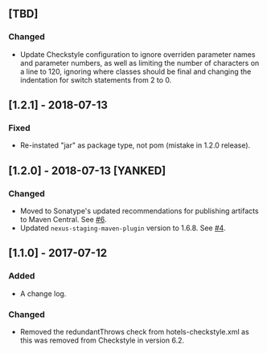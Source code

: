 ## [TBD]
### Changed
* Update Checkstyle configuration to ignore overriden parameter names and parameter numbers, as well as limiting the number of characters on a line to 120, ignoring where classes should be final and changing the indentation for switch statements from 2 to 0.

## [1.2.1] - 2018-07-13
### Fixed
* Re-instated "jar" as package type, not pom (mistake in 1.2.0 release).

## [1.2.0] - 2018-07-13 [YANKED]
### Changed
* Moved to Sonatype's updated recommendations for publishing artifacts to Maven Central. See [#6](https://github.com/HotelsDotCom/hotels-oss-plugin-config/issues/6).
* Updated `nexus-staging-maven-plugin` version to 1.6.8. See [#4](https://github.com/HotelsDotCom/hotels-oss-plugin-config/issues/4).

## [1.1.0] - 2017-07-12
### Added
* A change log.

### Changed
* Removed the redundantThrows check from hotels-checkstyle.xml as this was removed from Checkstyle in version 6.2. 
